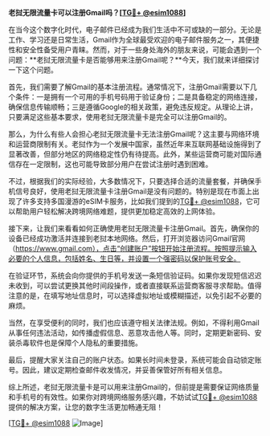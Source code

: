 **老挝无限流量卡可以注册Gmail吗？[[TG💪+ @esim1088](https://t.me/s/esim1088)]**

在当今这个数字化时代，电子邮件已经成为我们生活中不可或缺的一部分。无论是工作、学习还是日常生活，Gmail作为全球最受欢迎的电子邮件服务之一，其便捷性和安全性备受用户青睐。然而，对于一些身处海外的朋友来说，可能会遇到一个问题：**老挝无限流量卡是否能够用来注册Gmail呢？**今天，我们就来详细探讨一下这个问题。

首先，我们需要了解Gmail的基本注册流程。通常情况下，注册Gmail需要以下几个条件：一是拥有一个可用的手机号码用于验证身份；二是具备稳定的网络连接，确保信息传输顺畅；三是遵循Google的相关政策，避免违反规定。从理论上讲，只要满足这些基本要求，使用老挝无限流量卡是完全可以注册Gmail的。

那么，为什么有些人会担心老挝无限流量卡无法注册Gmail呢？这主要与网络环境和运营商限制有关。老挝作为一个发展中国家，虽然近年来互联网基础设施得到了显著改善，但部分地区的网络稳定性仍有待提高。此外，某些运营商可能对国际通信存在一定限制，这也可能导致部分用户在尝试注册时遇到困难。

不过，根据我们的实际经验，大多数情况下，只要选择合适的流量套餐，并确保手机信号良好，使用老挝无限流量卡注册Gmail是没有问题的。特别是现在市面上出现了许多支持多国漫游的eSIM卡服务，比如我们提到的[TG💪+ @esim1088](https://t.me/s/esim1088)，它可以帮助用户轻松解决跨境网络难题，提供更加稳定高效的上网体验。

接下来，让我们来看看如何正确使用老挝无限流量卡注册Gmail。首先，确保你的设备已经成功激活并连接到老挝本地网络。然后，打开浏览器访问Gmail官网（https://www.gmail.com），点击“创建账户”按钮开始注册流程。按照提示输入必要的个人信息，包括姓名、生日等，并设置一个强密码以保护账号安全。

在验证环节，系统会向你提供的手机号发送一条短信验证码。如果你发现短信迟迟未收到，可以尝试更换其他时间段操作，或者直接联系运营商客服寻求帮助。值得注意的是，在填写地址信息时，可以选择虚拟地址或模糊描述，以免引起不必要的麻烦。

当然，在享受便利的同时，我们也应该遵守相关法律法规。例如，不得利用Gmail从事任何违法活动，如传播虚假信息、恶意攻击他人等。同时，定期更新密码、安装杀毒软件也是保障个人隐私的重要措施。

最后，提醒大家关注自己的账户状态。如果长时间未登录，系统可能会自动锁定账号。因此，建议定期检查邮件收发情况，并妥善保管好所有相关信息。

综上所述，老挝无限流量卡是可以用来注册Gmail的，但前提是需要保证网络质量和手机号的有效性。如果你对跨境网络服务感兴趣，不妨试试[TG💪+ @esim1088](https://t.me/s/esim1088)提供的解决方案，让您的数字生活更加畅通无阻！

[[TG💪+ @esim1088](https://t.me/s/esim1088) ![Image](https://i.postimg.cc/4NQfJmqS/Snipaste-2025-05-13-00-14-12.png)]